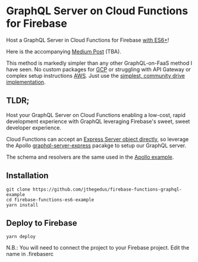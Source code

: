 # GraphQL Server on Cloud Functions for Firebase

Host a GraphQL Server in Cloud Functions for Firebase [with ES6+](https://github.com/jthegedus/firebase-functions-es6-example)!

Here is the accompanying [Medium Post]() (TBA).

This method is markedly simpler than any other GraphQL-on-FaaS method I have seen. No custom packages for [GCP](https://github.com/nicolasdao/google-graphql-functions) or struggling with API Gateway or complex setup instructions [AWS](https://github.com/apollographql/graphql-server/tree/master/packages/graphql-server-lambda). Just use the [simplest, community drive implementation](http://dev.apollodata.com/tools/graphql-server/index.html).

## TLDR;
Host your GraphQL Server on Cloud Functions enabling a low-cost, rapid development experience with GraphQL leveraging Firebase's sweet, sweet developer experience.

Cloud Functions can accept an [Express Server object directly](http://stackoverflow.com/questions/43579442/cloud-functions-for-firebase-and-express), so leverage the Apollo [graphql-server-express](https://github.com/apollographql/graphql-server) pacakge to setup our GraphQL server.

The schema and resolvers are the same used in the [Apollo example](https://github.com/apollographql/frontpage-server).

## Installation
```
git clone https://github.com/jthegedus/firebase-functions-graphql-example
cd firebase-functions-es6-example
yarn install
```
## Deploy to Firebase
```
yarn deploy
```
N.B.: You will need to connect the project to your Firebase project. Edit the name in .firebaserc

